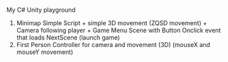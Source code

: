 My C# Unity playground

1. Minimap Simple Script + simple 3D movement (ZQSD movement) + Camera following player + Game Menu Scene with Button Onclick event that loads NextScene (launch game)
2. First Person Controller for camera and movement (3D) (mouseX and mouseY movement)
